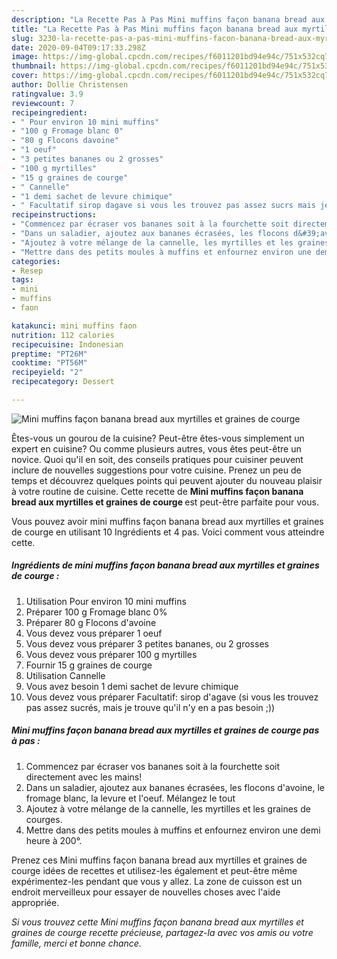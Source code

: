 ```yaml
---
description: "La Recette Pas à Pas Mini muffins façon banana bread aux myrtilles et graines de courge"
title: "La Recette Pas à Pas Mini muffins façon banana bread aux myrtilles et graines de courge"
slug: 3230-la-recette-pas-a-pas-mini-muffins-facon-banana-bread-aux-myrtilles-et-graines-de-courge
date: 2020-09-04T09:17:33.298Z
image: https://img-global.cpcdn.com/recipes/f6011201bd94e94c/751x532cq70/mini-muffins-facon-banana-bread-aux-myrtilles-et-graines-de-courge-photo-principale-de-la-recette.jpg
thumbnail: https://img-global.cpcdn.com/recipes/f6011201bd94e94c/751x532cq70/mini-muffins-facon-banana-bread-aux-myrtilles-et-graines-de-courge-photo-principale-de-la-recette.jpg
cover: https://img-global.cpcdn.com/recipes/f6011201bd94e94c/751x532cq70/mini-muffins-facon-banana-bread-aux-myrtilles-et-graines-de-courge-photo-principale-de-la-recette.jpg
author: Dollie Christensen
ratingvalue: 3.9
reviewcount: 7
recipeingredient:
- " Pour environ 10 mini muffins"
- "100 g Fromage blanc 0"
- "80 g Flocons davoine"
- "1 oeuf"
- "3 petites bananes ou 2 grosses"
- "100 g myrtilles"
- "15 g graines de courge"
- " Cannelle"
- "1 demi sachet de levure chimique"
- " Facultatif sirop dagave si vous les trouvez pas assez sucrs mais je trouve quil ny en a pas besoin "
recipeinstructions:
- "Commencez par écraser vos bananes soit à la fourchette soit directement avec les mains!"
- "Dans un saladier, ajoutez aux bananes écrasées, les flocons d&#39;avoine, le fromage blanc, la levure et l&#39;oeuf. Mélangez le tout"
- "Ajoutez à votre mélange de la cannelle, les myrtilles et les graines de courges."
- "Mettre dans des petits moules à muffins et enfournez environ une demi heure à 200°."
categories:
- Resep
tags:
- mini
- muffins
- faon

katakunci: mini muffins faon 
nutrition: 112 calories
recipecuisine: Indonesian
preptime: "PT26M"
cooktime: "PT56M"
recipeyield: "2"
recipecategory: Dessert

---
```



![Mini muffins façon banana bread aux myrtilles et graines de courge](https://img-global.cpcdn.com/recipes/f6011201bd94e94c/751x532cq70/mini-muffins-facon-banana-bread-aux-myrtilles-et-graines-de-courge-photo-principale-de-la-recette.jpg)

Êtes-vous un gourou de la cuisine? Peut-être êtes-vous simplement un expert en cuisine? Ou comme plusieurs autres, vous êtes peut-être un novice. Quoi qu'il en soit, des conseils pratiques pour cuisiner peuvent inclure de nouvelles suggestions pour votre cuisine. Prenez un peu de temps et découvrez quelques points qui peuvent ajouter du nouveau plaisir à votre routine de cuisine. Cette recette de <strong> Mini muffins façon banana bread aux myrtilles et graines de courge </strong> est peut-être parfaite pour vous.

<!--inarticleads1-->

Vous pouvez avoir mini muffins façon banana bread aux myrtilles et graines de courge en utilisant 10 Ingrédients et 4 pas. Voici comment vous atteindre cette.

##### Ingrédients de mini muffins façon banana bread aux myrtilles et graines de courge :

1. Utilisation  Pour environ 10 mini muffins
1. Préparer 100 g Fromage blanc 0%
1. Préparer 80 g Flocons d&#39;avoine
1. Vous devez vous préparer 1 oeuf
1. Vous devez vous préparer 3 petites bananes, ou 2 grosses
1. Vous devez vous préparer 100 g myrtilles
1. Fournir 15 g graines de courge
1. Utilisation  Cannelle
1. Vous avez besoin 1 demi sachet de levure chimique
1. Vous devez vous préparer  Facultatif: sirop d&#39;agave (si vous les trouvez pas assez sucrés, mais je trouve qu&#39;il n&#39;y en a pas besoin ;))




<!--inarticleads2-->

##### Mini muffins façon banana bread aux myrtilles et graines de courge pas à pas :

1. Commencez par écraser vos bananes soit à la fourchette soit directement avec les mains!
1. Dans un saladier, ajoutez aux bananes écrasées, les flocons d&#39;avoine, le fromage blanc, la levure et l&#39;oeuf. Mélangez le tout
1. Ajoutez à votre mélange de la cannelle, les myrtilles et les graines de courges.
1. Mettre dans des petits moules à muffins et enfournez environ une demi heure à 200°.




<!--inarticleads1-->

<p>
Prenez ces Mini muffins façon banana bread aux myrtilles et graines de courge idées de recettes et utilisez-les également et peut-être même expérimentez-les pendant que vous y allez. La zone de cuisson est un endroit merveilleux pour essayer de nouvelles choses avec l'aide appropriée.
</p>

<p>
<i>Si vous trouvez cette Mini muffins façon banana bread aux myrtilles et graines de courge recette précieuse, partagez-la avec vos amis ou votre famille, merci et bonne chance.</i>
</p>
